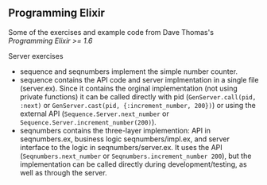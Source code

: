 ## Programming Elixir

Some of the exercises and example code from Dave Thomas's _Programming Elixir >= 1.6_

Server exercises
- sequence and seqnumbers implement the simple number counter.
- sequence contains the API code and server implmentation in a single file (server.ex). Since it contains the orginal implementation (not using private functions) it can be called directly with pid (`GenServer.call(pid, :next)` or `GenServer.cast(pid, {:increment_number, 200})`) or using the external API (`Sequence.Server.next_number` or `Sequence.Server.increment_number(200)`).
- seqnumbers contains the three-layer implemention: API in seqnumbers.ex, business logic seqnumbers/impl.ex, and server interface to the logic in seqnumbers/server.ex. It uses the API (`Seqnumbers.next_number` or `Seqnumbers.increment_number 200`), but the implementation can be called directly during development/testing, as well as through the server. 